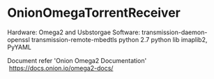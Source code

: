# OnionOmegaTorrentReceiver

Hardware: 
  Omega2 and Usbstorgae
Software:
  transmission-daemon-openssl
  transmission-remote-mbedtls
  python 2.7
  python lib imaplib2, PyYAML
  
 Document refer 'Onion Omega2 Documentation'
  https://docs.onion.io/omega2-docs/

